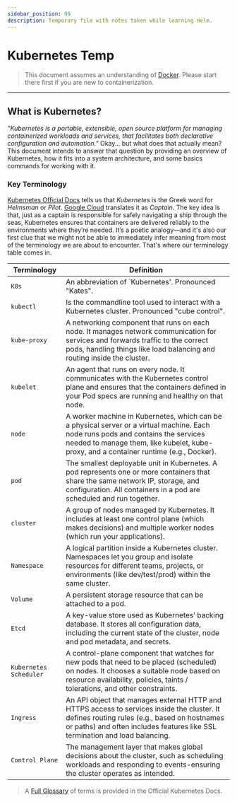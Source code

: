 ```yaml
---
sidebar_position: 99
description: Temporary file with notes taken while learning Helm.
---
```


# Kubernetes Temp

> This document assumes an understanding of [Docker](/docs/02-tools-and-technologies/03-docker/01-the-basics.md). Please start there first if you are new to containerization.

---

## What is Kubernetes?

*"Kubernetes is a portable, extensible, open source platform for managing containerized workloads and services, that facilitates both declarative configuration and automation."* Okay... but what does that actually mean? This document intends to answer that question by providing an overview of Kubernetes, how it fits into a system architecture, and some basics commands for working with it.

### Key Terminology

[Kubernetes Official Docs](https://kubernetes.io/docs/concepts/overview/) tells us that *Kubernetes* is the Greek word for *Helmsman* or *Pilot*. [Google Cloud](https://cloud.google.com/learn/what-is-kubernetes) translates it as *Captain*. The key idea is that, just as a captain is responsible for safely navigating a ship through the seas, Kubernetes ensures that containers are delivered reliably to the environments where they’re needed. It’s a poetic analogy—and it's also our first clue that we might not be able to immediately infer meaning from most of the terminology we are about to encounter. That's where our terminology table comes in.

| Terminology      | Definition      |
| ---------------- | --------------- |
| `K8s`            | An abbreviation of `Kubernetes'. Pronounced "Kates". |
| `kubectl`        | Is the commandline tool used to interact with a Kubernetes cluster. Pronounced "cube control". |
| `kube-proxy`     | A networking component that runs on each node. It manages network communication for services and forwards traffic to the correct pods, handling things like load balancing and routing inside the cluster. |
| `kubelet`        | An agent that runs on every node. It communicates with the Kubernetes control plane and ensures that the containers defined in your Pod specs are running and healthy on that node. |
| `node`           | A worker machine in Kubernetes, which can be a physical server or a virtual machine. Each node runs pods and contains the services needed to manage them, like kubelet, kube-proxy, and a container runtime (e.g., Docker). |
| `pod`            | The smallest deployable unit in Kubernetes. A pod represents one or more containers that share the same network IP, storage, and configuration. All containers in a pod are scheduled and run together. |
| `cluster`        | A group of nodes managed by Kubernetes. It includes at least one control plane (which makes decisions) and multiple worker nodes (which run your applications). |
| `Namespace`      | A logical partition inside a Kubernetes cluster. Namespaces let you group and isolate resources for different teams, projects, or environments (like dev/test/prod) within the same cluster. |
| `Volume`         | A persistent storage resource that can be attached to a pod. |
| `Etcd`           | A key-value store used as Kubernetes’ backing database. It stores all configuration data, including the current state of the cluster, node and pod metadata, and secrets. |
| `Kubernetes Scheduler`    | A control-plane component that watches for new pods that need to be placed (scheduled) on nodes. It chooses a suitable node based on resource availability, policies, taints / tolerations, and other constraints. |
| `Ingress`        | An API object that manages external HTTP and HTTPS access to services inside the cluster. It defines routing rules (e.g., based on hostnames or paths) and often includes features like SSL termination and load balancing. |
| `Control Plane`  | The management layer that makes global decisions about the cluster, such as scheduling workloads and responding to events-ensuring the cluster operates as intended. |

> A [Full Glossary](https://kubernetes.io/docs/reference/glossary/?all=true) of terms is provided in the Official Kubernetes Docs.
